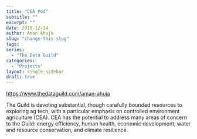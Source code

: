 ```yaml
---
title: "CEA Pod"
subtitle: ""
excerpt: ""
date: 2018-12-14
author: Aman Ahuja
slug: "change-this-slug"
tags:
series:
  - "The Data Guild"
categories: 
  - "Projects"
layout: single-sidebar
draft: true
---
```


https://www.thedataguild.com/aman-ahuja

The Guild is devoting substantial, though carefully bounded resources to exploring ag tech, with a particular emphasis on controlled environment agriculture (CEA). CEA has the potential to address many areas of concern to the Guild: energy efficiency, human health, economic development, water and resource conservation, and climate resilience.


